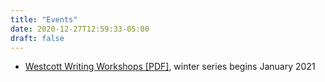 ```yaml
---
title: "Events"
date: 2020-12-27T12:59:33-05:00
draft: false
---
```


- [Westcott Writing Workshops [PDF]](assets/pdf/writing-workshops-january-march-2021.pdf), winter series begins January 2021
